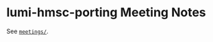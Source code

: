 # lumi-hmsc-porting Meeting Notes

See [`meetings/`](https://github.com/aniskhan25/lumi-hmsc-porting/tree/main/meetings).

